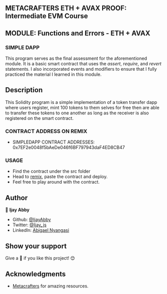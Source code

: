 ## METACRAFTERS ETH + AVAX PROOF: Intermediate EVM Course
## MODULE: Functions and Errors - ETH + AVAX

### SIMPLE DAPP

This program serves as the final assessment for the aforementioned module. It is a basic smart contract that uses the *assert*, *require*, and *revert* statements. I also incorporated events and modifiers to ensure that I fully practiced the material I learned in this module. 

## Description

This Solidity program is a simple implementation of a token transfer dapp where users register, mint 100 tokens to them selves for free then are able to transfer these tokens to one another as long as the receiver is also registered on the smart contract. 


### CONTRACT ADDRESS ON REMIX
- SIMPLEDAPP CONTRACT ADDRESSES: 0x7EF2e0048f5bAeDe046f6BF797943daF4ED8CB47

### USAGE
- Find the contract under the src folder
- Head to [remix](https://remix.ethereum.org/), paste the contract and deploy.
- Feel free to play around with the contract.

## Author

👤 **Ijay Abby**

- Github: [@IjayAbby](https://github.com/IjayAbby)
- Twitter: [@Ijay_js](https://twitter.com/Ijay_js)
- LinkedIn: [Abigael Nyangasi](https://www.linkedin.com/in/ijayabby4/)

## Show your support

Give a :star2: if you like this project! :blush:

## Acknowledgments

- [Metacrafters](https://academy.metacrafters.io/content/solidity-avax-intermediate/functions-and-errors-eth-int-avax/assessment/project) for amazing resources.
